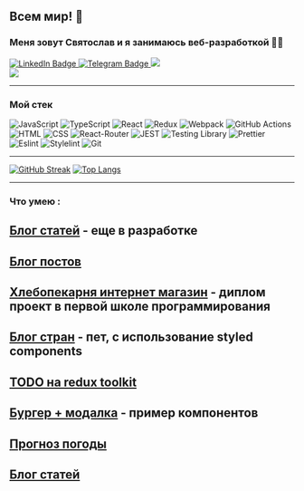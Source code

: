 ## Всем мир! 👋
### Меня зовут Святослав и я занимаюсь веб-разработкой 👨‍💻
<div id="badges">
  <a href="your-linkedin-URL">
    <img src="https://img.shields.io/badge/LinkedIn-blue?style=for-the-badge&logo=linkedin&logoColor=white" alt="LinkedIn Badge"/>
  </a>
  <a href="https://t.me/xkochevnikx">
      <img src="https://img.shields.io/badge/Telegram-blue?style=for-the-badge&logo=telegram&logoColor=white" alt="Telegram Badge"/>
  </a>
  <a href="https://github.com/xkochevnikx">
   <img src="https://img.shields.io/badge/GitHub-100000?style=for-the-badge&logo=github&logoColor=white"/>
  </a>
  </br>
    <img src="https://www.codewars.com/users/xkochevnikx/badges/micro"/>
</div>

---
### Мой стек 
![JavaScript](https://img.shields.io/badge/JavaScript-323330?style=for-the-badge&logo=javascript&logoColor=F7DF1E)
![TypeScript](https://img.shields.io/badge/TypeSctipt-316192?style=for-the-badge&logo=typescript&logoColor=white)
![React](https://img.shields.io/badge/react-%2320232a.svg?style=for-the-badge&logo=react&logoColor=%2361DAFB)
![Redux](https://img.shields.io/badge/redux-%23593d88.svg?style=for-the-badge&logo=redux&logoColor=white)
![Webpack](https://img.shields.io/badge/webpack-%238DD6F9.svg?style=for-the-badge&logo=webpack&logoColor=black)
![GitHub Actions](https://img.shields.io/badge/github%20actions-%232671E5.svg?style=for-the-badge&logo=githubactions&logoColor=white)
![HTML](https://img.shields.io/badge/HTML5-E34F26?style=for-the-badge&logo=html5&logoColor=white)
![CSS](https://img.shields.io/badge/CSS3-1572B6?style=for-the-badge&logo=css3&logoColor=white)
![React-Router](https://img.shields.io/badge/React_Router-CA4245?style=for-the-badge&logo=react-router&logoColor=white)
![JEST](https://img.shields.io/badge/Jest-323330?style=for-the-badge&logo=Jest&logoColor=white)
![Testing Library](https://img.shields.io/badge/testing%20library-323330?style=for-the-badge&logo=testing-library&logoColor=red)
![Prettier](https://img.shields.io/badge/prettier-1A2C34?style=for-the-badge&logo=prettier&logoColor=F7BA3E)
![Eslint](https://img.shields.io/badge/eslint-3A33D1?style=for-the-badge&logo=eslint&logoColor=white)
![Stylelint](https://img.shields.io/badge/stylelint-000?style=for-the-badge&logo=stylelint&logoColor=white)
![Git](https://img.shields.io/badge/GIT-E44C30?style=for-the-badge&logo=git&logoColor=white)

---
[![GitHub Streak](http://github-readme-streak-stats.herokuapp.com?user=xkochevnikx&theme=dark&hide_border=true&locale=ru&date_format=j%20M%5B%20Y%5D&card_width=200)](https://git.io/streak-stats)  [![Top Langs](https://github-readme-stats.vercel.app/api/top-langs/?username=xkochevnikx&layout=compact&theme=vision-friendly-dark)](https://github.com/anuraghazra/github-readme-stats)

---

### Что умею : 
[Блог статей](https://github.com/xkochevnikx/production_project) - еще в разработке
---
[Блог постов](https://github.com/xkochevnikx/homework_react) 
---
[Хлебопекарня интернет магазин](https://github.com/xkochevnikx/bakery_react) - диплом проект в первой школе программирования 
---
[Блог стран](https://github.com/xkochevnikx/countries_api) - пет, с использование styled components
---
[TODO на redux toolkit](https://github.com/xkochevnikx/severstalTodoTest) 
---
[Бургер + модалка](https://github.com/xkochevnikx/component_burger_menu-modal_window) - пример компонентов
---
[Прогноз погоды](https://github.com/xkochevnikx/weatherForecast) 
---
[Блог статей](https://github.com/xkochevnikx/production_project) 
---




